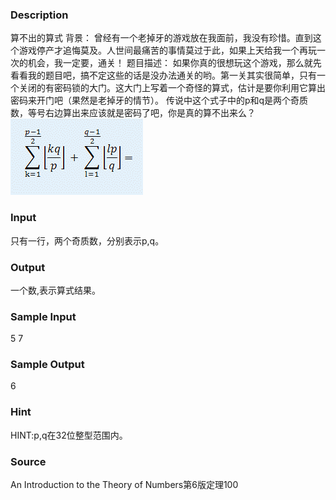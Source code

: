 
### Description
算不出的算式
背景：
曾经有一个老掉牙的游戏放在我面前，我没有珍惜。直到这个游戏停产才追悔莫及。人世间最痛苦的事情莫过于此，如果上天给我一个再玩一次的机会，我一定要，通关！
题目描述：
如果你真的很想玩这个游戏，那么就先看看我的题目吧，搞不定这些的话是没办法通关的哟。第一关其实很简单，只有一个关闭的有密码锁的大门。这大门上写着一个奇怪的算式，估计是要你利用它算出密码来开门吧（果然是老掉牙的情节）。
传说中这个式子中的p和q是两个奇质数，等号右边算出来应该就是密码了吧，你是真的算不出来么？![](/JudgeOnline/upload/201204/1(1).jpg)
### Input
只有一行，两个奇质数，分别表示p,q。

### Output
一个数,表示算式结果。

### Sample Input
5 7


### Sample Output
6

### Hint
HINT:p,q在32位整型范围内。
### Source
An Introduction to the Theory of Numbers第6版定理100